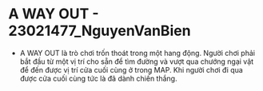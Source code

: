 # A WAY OUT - 23021477_NguyenVanBien
- A WAY OUT là trò chơi trốn thoát trong một hang động. Người chơi phải bắt đầu từ một vị trí cho sẵn để tìm đường và vượt qua chướng ngại vật để đến được vị trí cửa cuối cùng ở trong MAP. Khi người chơi đi qua được cửa cuối cùng tức là đã dành chiến thắng.
